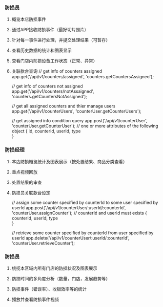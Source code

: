 ### 防损员

1. 概览本店防损事件


2. 通过APP接收防损事件（最好切片照片）


3. 针对每一事件进行处理，并提交处理结果（可暂存）


4. 查看历史数据的统计和图表显示


5. 查看门店内防损设备工作状态（正常、异常）


6. 关联款台查询
    // get info of counters assigned
    app.get('/api/v1/counters/assigned', 'counters.getCountersAssigned');

    
    
    // get info of counters not assigned
    app.get('/api/v1/counters/notAssaigned', 'counters.getCountersNotAssigned');

    
    
    // get all assigned counters and thier manage users
    app.get('/api/v1/counterUsers', 'counterUser.getCounterUsers');

    
    
    // get assigned info condition query
    app.post('/api/v1/counterUser', 'counterUser.getCounterUser');
    // one or more attributes of the following object
    {
        id,
        counterId,
        userId,
        type   
    }





### 防损经理

1. 本店防损概览统计及图表展示（按处置结果、商品分类查看）


2. 重点视频回放


3. 处置结果的审查


4. 防损员关联款台设定
    
    // assign some counter specified by counterId to some user specified by userId
    app.post('/api/v1/counterUser/:userId/:counterId', 'counterUser.assignCounter');
    // counterId and userId must exists
    {
        counterId,
        userId,
        type   
    }

    // retrieve some counter specified by counterId from user specified by userId
    app.delete('/api/v1/counterUser/:userId/:counterId', 'counterUser.retrieveCounter');




### 防损员


1. 统揽本区域内所有门店的防损状况及图表展示


2. 防损时间的多角度分析（数量，门店，发展趋势等）


3. 防损事件（错误率）、收银效率等的统计


4. 播放并查看防损事件视频